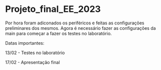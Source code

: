 # Projeto_final_EE_2023

Por hora foram adiconados os periféricos e feitas as configurações preliminares dos mesmos.
Agora é necessário fazer as configurações da main para começar a fazer os testes no laboratório.


Datas importantes:

13/02 - Testes no laboratório

17/02 - Apresentação final
